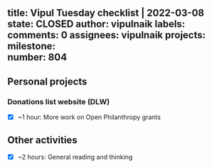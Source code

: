 title:	Vipul Tuesday checklist | 2022-03-08
state:	CLOSED
author:	vipulnaik
labels:	
comments:	0
assignees:	vipulnaik
projects:	
milestone:	
number:	804
--
## Personal projects

### Donations list website (DLW)

- [x] ~1 hour: More work on Open Philanthropy grants

## Other activities

- [x] ~2 hours: General reading and thinking
